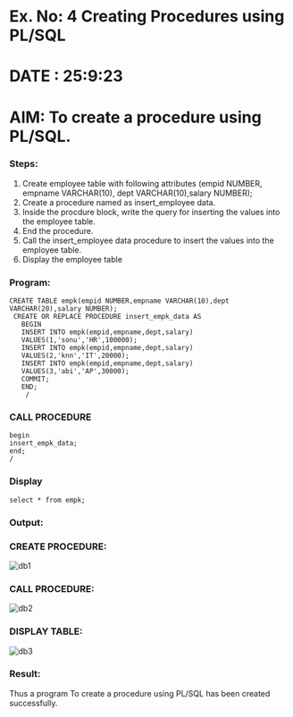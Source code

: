 # Ex. No: 4 Creating Procedures using PL/SQL
# DATE : 25:9:23
# AIM: To create a procedure using PL/SQL.
### Steps:
1. Create employee table with following attributes (empid NUMBER, empname VARCHAR(10), dept VARCHAR(10),salary NUMBER);
2. Create a procedure named as insert_employee data.
3. Inside the procdure block, write the query for inserting the values into the employee table.
4. End the procedure.
5. Call the insert_employee data procedure to insert the values into the employee table.
6. Display the employee table

### Program:
```
CREATE TABLE empk(empid NUMBER,empname VARCHAR(10),dept VARCHAR(20),salary NUMBER);
 CREATE OR REPLACE PROCEDURE insert_empk_data AS
   BEGIN
   INSERT INTO empk(empid,empname,dept,salary)
   VALUES(1,'sonu','HR',100000);
   INSERT INTO empk(empid,empname,dept,salary)
   VALUES(2,'knn','IT',20000);
   INSERT INTO empk(empid,empname,dept,salary)
   VALUES(3,'abi','AP',30000);
   COMMIT;
   END;
    /
```
### CALL PROCEDURE
```
begin
insert_empk_data;
end;
/
```
### Display
```
select * from empk;

```
### Output:
### CREATE PROCEDURE:
![db1](https://github.com/21005688/Ex-No-4-Creating-Procedures-using-PL-SQL/assets/94747031/50d848ac-23ef-40be-b907-4f6039b92866)
### CALL PROCEDURE:
![db2](https://github.com/21005688/Ex-No-4-Creating-Procedures-using-PL-SQL/assets/94747031/97de4fd3-6cf4-45d4-9119-875f7408af9b)
### DISPLAY TABLE:
![db3](https://github.com/21005688/Ex-No-4-Creating-Procedures-using-PL-SQL/assets/94747031/15c1b22f-959c-4ff3-8e89-38973bf80499)

### Result:
Thus a program To create a procedure using PL/SQL has been created successfully.

